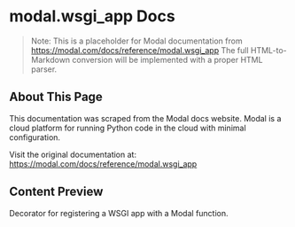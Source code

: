 # modal.wsgi_app Docs

> Note: This is a placeholder for Modal documentation from https://modal.com/docs/reference/modal.wsgi_app
> The full HTML-to-Markdown conversion will be implemented with a proper HTML parser.

## About This Page

This documentation was scraped from the Modal docs website. Modal is a cloud platform for running Python code in the cloud with minimal configuration.

Visit the original documentation at: https://modal.com/docs/reference/modal.wsgi_app

## Content Preview

Decorator for registering a WSGI app with a Modal function.

